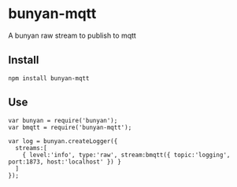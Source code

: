 bunyan-mqtt
===========

A bunyan raw stream to publish to mqtt

## Install

    npm install bunyan-mqtt

## Use

    var bunyan = require('bunyan');
    var bmqtt = require('bunyan-mqtt');

    var log = bunyan.createLogger({
      streams:[
        { level:'info', type:'raw', stream:bmqtt({ topic:'logging', port:1873, host:'localhost' }) }
      ]
    });
